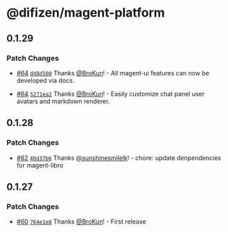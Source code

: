 # @difizen/magent-platform

## 0.1.29

### Patch Changes

- [#64](https://github.com/difizen/magent/pull/64) [`dd8d500`](https://github.com/difizen/magent/commit/dd8d5008d51f826949613036e625bd4813b9c726) Thanks [@BroKun](https://github.com/BroKun)! - All magent-ui features can now be developed via docs.

- [#64](https://github.com/difizen/magent/pull/64) [`5271ea2`](https://github.com/difizen/magent/commit/5271ea2d874acd93c68487106403b93306a62595) Thanks [@BroKun](https://github.com/BroKun)! - Easily customize chat panel user avatars and markdown renderer.

## 0.1.28

### Patch Changes

- [#62](https://github.com/difizen/magent/pull/62) [`40d37b6`](https://github.com/difizen/magent/commit/40d37b6af7e6facb1ac582491a42685ebbca2a4d) Thanks [@sunshinesmilelk](https://github.com/sunshinesmilelk)! - chore: update denpendencies for magent-libro

## 0.1.27

### Patch Changes

- [#60](https://github.com/difizen/magent/pull/60) [`764e1e8`](https://github.com/difizen/magent/commit/764e1e8f00ae355ab190f17ff9e42a3dc9c3e7af) Thanks [@BroKun](https://github.com/BroKun)! - First release
